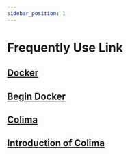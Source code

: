 ```yaml
---
sidebar_position: 1
---
```


# Frequently Use Link

## [Docker](https://www.docker.com/)
## [Begin Docker](https://docker-curriculum.com/)
## [Colima](https://github.com/abiosoft/colima)
## [Introduction of Colima](https://linux.cn/article-15084-1.html)